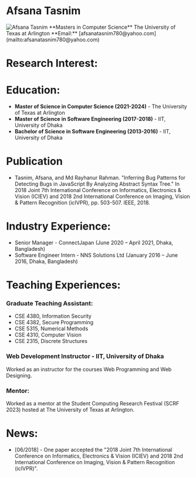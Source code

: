 # Afsana Tasnim
<img src="https://github.com/AfsanaTasnim/AfsanaTasnim.github.io/blob/main/picture.jpg" alt="Afsana Tasnim" style="max-width: 200px;">
**Masters in Computer Science**  
The University of Texas at Arlington  
**Email:** [afsanatasnim780@yahoo.com](mailto:afsanatasnim780@yahoo.com)

# Research Interest:


# Education:
- **Master of Science in Computer Science (2021-2024)** - The University of Texas at Arlington
- **Master of Science in Software Engineering (2017-2018)** - IIT, University of Dhaka
- **Bachelor of Science in Software Engineering (2013-2016)** - IIT, University of Dhaka

# Publication
- Tasnim, Afsana, and Md Rayhanur Rahman. "Inferring Bug Patterns for Detecting Bugs in JavaScript By Analyzing Abstract Syntax Tree." In 2018 Joint 7th International Conference on Informatics, Electronics & Vision (ICIEV) and 2018 2nd International Conference on Imaging, Vision & Pattern Recognition (icIVPR), pp. 503-507. IEEE, 2018.

# Industry Experience:
- Senior Manager - ConnectJapan (June 2020 – April 2021, Dhaka, Bangladesh)
- Software Engineer Intern - NNS Solutions Ltd (January 2016 – June 2016, Dhaka, Bangladesh)

# Teaching Experiences:
### Graduate Teaching Assistant:
- CSE 4380, Information Security
- CSE 4382, Secure Programming
- CSE 5315, Numerical Methods
- CSE 4310, Computer Vision
- CSE 2315, Discrete Structures

### Web Development Instructor - IIT, University of Dhaka 
Worked as an instructor for the courses Web Programming and Web Designing.

### Mentor:
Worked as a mentor at the Student Computing Research Festival (SCRF 2023) hosted at The University of Texas at Arlington.

# News:
- [06/2018] - One paper accepted the "2018 Joint 7th International Conference on Informatics, Electronics & Vision (ICIEV) and 2018 2nd International Conference on Imaging, Vision & Pattern Recognition (icIVPR)".
